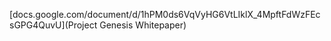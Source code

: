 [docs.google.com/document/d/1hPM0ds6VqVyHG6VtLIklX_4MpftFdWzFEcsGPG4QuvU](Project Genesis Whitepaper)
